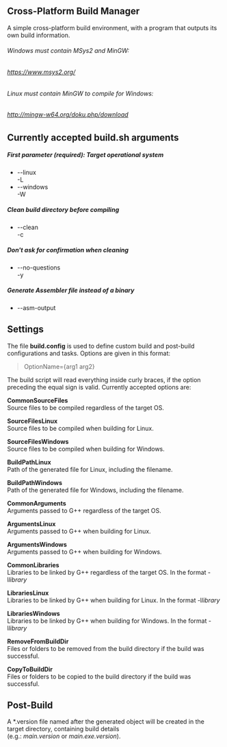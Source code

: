 ## Cross-Platform Build Manager
A simple cross-platform build environment, with a program that outputs its own build information.

###### Windows must contain MSys2 and MinGW:
###### https://www.msys2.org/

###### Linux must contain MinGW to compile for Windows:
###### http://mingw-w64.org/doku.php/download

## Currently accepted build.sh arguments
##### First parameter (required):  Target operational system
- --linux  
  -L
- --windows  
  -W

##### Clean build directory before compiling
- --clean  
  -c

##### Don't ask for confirmation when cleaning
- --no-questions  
  -y

##### Generate Assembler file instead of a binary
- --asm-output

## Settings
The file **build.config** is used to define custom build and post-build configurations and tasks. Options are given in this format:
> OptionName={arg1 arg2}

The build script will read everything inside curly braces, if the option preceding the equal sign is valid.
Currently accepted options are:

**CommonSourceFiles**  
Source files to be compiled regardless of the target OS.

**SourceFilesLinux**  
Source files to be compiled when building for Linux.

**SourceFilesWindows**  
Source files to be compiled when building for Windows.

**BuildPathLinux**  
Path of the generated file for Linux, including the filename.

**BuildPathWindows**  
Path of the generated file for Windows, including the filename.

**CommonArguments**  
Arguments passed to G++ regardless of the target OS.

**ArgumentsLinux**  
Arguments passed to G++ when building for Linux.

**ArgumentsWindows**  
Arguments passed to G++ when building for Windows.

**CommonLibraries**  
Libraries to be linked by G++ regardless of the target OS. In the format -l*library*

**LibrariesLinux**  
Libraries to be linked by G++ when building for Linux. In the format -l*library*

**LibrariesWindows**  
Libraries to be linked by G++ when building for Windows. In the format -l*library*

**RemoveFromBuildDir**  
Files or folders to be removed from the build directory if the build was successful.

**CopyToBuildDir**  
Files or folders to be copied to the build directory if the build was successful.

## Post-Build
A \*.version file named after the generated object will be created in the target directory, containing build details  
(e.g.: *main.version* or *main.exe.version*).
